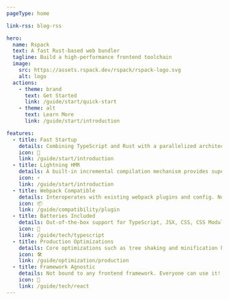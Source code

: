 ```yaml
---
pageType: home

link-rss: blog-rss

hero:
  name: Rspack
  text: A fast Rust-based web bundler
  tagline: Build a high-performance frontend toolchain
  image:
    src: https://assets.rspack.dev/rspack/rspack-logo.svg
    alt: logo
  actions:
    - theme: brand
      text: Get Started
      link: /guide/start/quick-start
    - theme: alt
      text: Learn More
      link: /guide/start/introduction

features:
  - title: Fast Startup
    details: Combining TypeScript and Rust with a parallelized architecture to bring you the ultimate developer experience.
    icon: 🚀
    link: /guide/start/introduction
  - title: Lightning HMR
    details: A built-in incremental compilation mechanism provides superior Hot Module Replacement performance for large-scale projects.
    icon: ⚡
    link: /guide/start/introduction
  - title: Webpack Compatible
    details: Interoperates with existing webpack plugins and config. No need to reinvent your ecosystem from scratch.
    icon: 📦
    link: /guide/compatibility/plugin
  - title: Batteries Included
    details: Out-of-the-box support for TypeScript, JSX, CSS, CSS Modules, Sass, and more.
    icon: 🎨
    link: /guide/tech/typescript
  - title: Production Optimizations
    details: Core optimizations such as tree shaking and minification have integrated implementations rather than deferring to plugins.
    icon: 🛠️
    link: /guide/optimization/production
  - title: Framework Agnostic
    details: Not bound to any frontend framework. Everyone can use it!
    icon: 🎯
    link: /guide/tech/react
---
```

